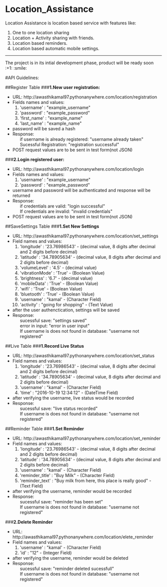 # Location_Assistance

Location Assistance is location based service with features like:

1. One to one location sharing
2. Location + Activity sharing with friends.
3. Location based reminders.
4. Location based automatic mobile settings.

<hr>
The project is in its intial development phase, product will be ready soon :+1: :smile:

#API Guidelines:

##Register Table
###<b>1.New user registration:</b>
<ul>
    <li> URL: http://awasthikamal97.pythonanywhere.com/location/registration </li>
    <li>Fields names and values:
        <ol>
            <li>'username' : "example_username"</li>
            <li>'password' : "example_password"</li>
            <li>'first_name' : "example_name"</li>
            <li>'last_name' : "example_name"</li>
        </ol>
    </li>
    <li> password will be saved a hash</li>
    <li> Response: 
    <ol>if username is already registered: "username already taken"</ol>
    <ol>Sucessful Registration: "registration successful"</ol>
    </li>
    <li> POST request values are to be sent in test form(not JSON)</li>
</ul>


###<b>2.Login registered user:</b>
<ul>
    <li> URL: http://awasthikamal97.pythonanywhere.com/location/login</li>
    <li>Fields names and values:
        <ol>
            <li>'username' : "example_username"</li>
            <li>'password' : "example_password"</li>
         </ol>
     </li>
    <li> username and password will be authenticated and response will be returned</li>
    <li> Response: 
        <ol>if credentials are valid: "login successful"</ol>
        <ol>If credentials are invalid: "invalid credentials"</ol>
    </li>
    <li> POST request values are to be sent in test form(not JSON)</li>
</ul>


##SaveSettings Table
###<b>1.Set New Settings</b>
<ul>
    <li>URL: http://awasthikamal97.pythonanywhere.com/location/set_settings</li>
    <li>Field names and values:
        <ol>
            <li>'longitude' : '23.76986543' - (decimal value, 8 digits after decimal and 2 digits before decimal)</li>
            <li> 'latitude' : '34.78905634' - (decimal value, 8 digits after decimal and 2 digits before decimal) </li>
            <li> 'volumeLevel' : '4.5' - (decimal value) </li>
            <li> 'vibrationMode' : 'True' - (Boolean Value) </li>
            <li> 'brightness' : '6.7' - (decimal value) </li>
            <li> 'mobileData' : 'True' - (Boolean Value)</li>
            <li> 'wifi' : 'True' - (Boolean Value)</li>
            <li> 'bluetooth' : 'True' - (Boolean Value)</li>
            <li>'username' : "kamal' - (Character Field)</li>
            <li> 'activity' : "going for shopping" - (Text Value)</li>
        </ol>
    </li>
    <li> after the user authenctication, settings will be saved</li>
    <li> Response: 
        <ol>sucessful save: "settings saved"</ol>
        <ol>error in input: "error in user input"</ol>
        <ol>If username is does not found in database: "username not registered"</ol>
    </li>
</ul>    


##Live Table
###<b>1.Record Live Status</b>
<ul>
    <li>URL: http://awasthikamal97.pythonanywhere.com/location/set_status</li>
    <li>Field names and values:
        <ol>
            <li>'longitude' : '23.76986543' - (decimal value, 8 digits after decimal and 2 digits before decimal)</li>
            <li> 'latitude' : '34.78905634' - (decimal value, 8 digits after decimal and 2 digits before decimal) </li>
            <li>'username' : "kamal' - (Character Field)</li>
            <li> 'time' : "2016-10-19 12:34:12" - (DateTime Field)</li>
        </ol>
    </li>
    <li> after verifying the username, live status would be recorded</li>
    <li> Response: 
        <ol>sucessful save: "live status recorded"</ol>
        <ol>If username is does not found in database: "username not registered"</ol>
    </li>
</ul> 



##Reminder Table
###<b>1.Set Reminder</b>
<ul>
    <li>URL: http://awasthikamal97.pythonanywhere.com/location/set_reminder</li>
    <li>Field names and values:
        <ol>
            <li>'longitude' : '23.76986543' - (decimal value, 8 digits after decimal and 2 digits before decimal)</li>
            <li> 'latitude' : '34.78905634' - (decimal value, 8 digits after decimal and 2 digits before decimal) </li>
            <li>'username' : "kamal' - (Character Field)</li>
            <li> 'reminder_title' : "Buy Milk" - (Character Field)</li>
            <li> 'reminder_text' : "Buy milk from here, this place is really good" - (Text Field)</li>
        </ol>
    </li>
    <li> after verifying the username, reminder  would be recorded</li>
    <li> Response: 
        <ol>sucessful save: "reminder has been set"</ol>
        <ol>If username is does not found in database: "username not registered"</ol>
    </li>
</ul> 


###<b>2.Delete Reminder</b>
<ul>
    <li>URL: http://awasthikamal97.pythonanywhere.com/location/elete_reminder</li>
    <li>Field names and values:
        <ol>
            <li>'username' : "kamal' - (Character Field)</li>
            <li> 'id' : "12" - (Integer Field)</li>
        </ol>
    </li>
    <li> after verifying the username, reminder  would be deleted</li>
    <li> Response: 
        <ol>sucessful save: "reminder deleted sucessfull"</ol>
        <ol>If username is does not found in database: "username not registered"</ol>
    </li>
</ul> 

